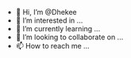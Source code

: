 - 👋 Hi, I’m @Dhekee
- 👀 I’m interested in ...
- 🌱 I’m currently learning ...
- 💞️ I’m looking to collaborate on ...
- 📫 How to reach me ...

<!---
Dhekee/Dhekee is a ✨ special ✨ repository because its `README.md` (this file) appears on your GitHub profile.
You can click the Preview link to take a look at your changes.
--->
